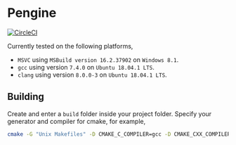 # Pengine

[![CircleCI](https://circleci.com/gh/LoicNassif/lightweight-physics-engine/tree/feature%2Fgcc_compatibility.svg?style=svg)](https://circleci.com/gh/LoicNassif/lightweight-physics-engine/tree/feature%2Fgcc_compatibility)

Currently tested on the following platforms,
- `MSVC` using `MSBuild version 16.2.37902` on `Windows 8.1`.
- `gcc` using version `7.4.0` on `Ubuntu 18.04.1 LTS`.
- `clang` using version `8.0.0-3` on `Ubuntu 18.04.1 LTS`. 

## Building

Create and enter a `build` folder inside your project folder. Specify your generator and compiler for cmake, for example,
```bash
cmake -G "Unix Makefiles" -D CMAKE_C_COMPILER=gcc -D CMAKE_CXX_COMPILER=g++ ../
```
